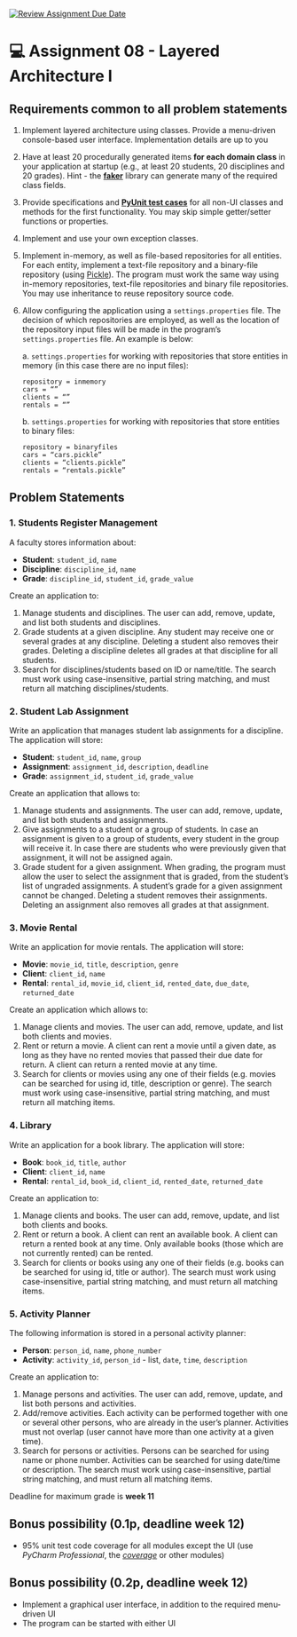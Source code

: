 [![Review Assignment Due Date](https://classroom.github.com/assets/deadline-readme-button-22041afd0340ce965d47ae6ef1cefeee28c7c493a6346c4f15d667ab976d596c.svg)](https://classroom.github.com/a/Nb9FuTPx)
# 💻 Assignment 08 - Layered Architecture I
## Requirements common to all problem statements
1. Implement layered architecture using classes. Provide a menu-driven console-based user interface. Implementation details are up to you
2. Have at least 20 procedurally generated items **for each domain class** in your application at startup (e.g., at least 20 students, 20 disciplines and 20 grades). Hint - the **[faker](https://faker.readthedocs.io/en/master/#)** library can generate many of the required class fields.
3. Provide specifications and **[PyUnit test cases](https://realpython.com/python-testing/)** for all non-UI classes and methods for the first functionality. You may skip simple getter/setter functions or properties.
4. Implement and use your own exception classes.
5. Implement in-memory, as well as file-based repositories for all entities. For each entity, implement a text-file repository and a binary-file repository (using [Pickle](https://docs.python.org/3/library/pickle.html)). The program must work the same way using in-memory repositories, text-file repositories and binary file repositories. You may use inheritance to reuse repository source code.
6. Allow configuring the application using a `settings.properties` file. The decision of which repositories are employed, as well as the location of the repository input files will be made in the program’s `settings.properties` file. An example is below:

    a. `settings.properties` for working with repositories that store entities in memory (in this case there are no input files):
    ```
    repository = inmemory
    cars = “”
    clients = “”
    rentals = “”
    ```
    b. `settings.properties` for working with repositories that store entities to binary files:
    ```
    repository = binaryfiles
    cars = “cars.pickle”
    clients = “clients.pickle”
    rentals = “rentals.pickle”
    ```

## Problem Statements
### 1. Students Register Management
A faculty stores information about:
- **Student**: `student_id`, `name`
- **Discipline**: `discipline_id`, `name`
- **Grade**: `discipline_id`, `student_id`, `grade_value`

Create an application to:
1. Manage students and disciplines. The user can add, remove, update, and list both students and disciplines.
2. Grade students at a given discipline. Any student may receive one or several grades at any discipline. Deleting a student also removes their grades. Deleting a discipline deletes all grades at that discipline for all students.
3. Search for disciplines/students based on ID or name/title. The search must work using case-insensitive, partial string matching, and must return all matching disciplines/students.

### 2. Student Lab Assignment
Write an application that manages student lab assignments for a discipline. The application will store:
- **Student**: `student_id`, `name`, `group`
- **Assignment**: `assignment_id`, `description`, `deadline`
- **Grade**: `assignment_id`, `student_id`, `grade_value`

Create an application that allows to:
1. Manage students and assignments. The user can add, remove, update, and list both students and assignments.
2. Give assignments to a student or a group of students. In case an assignment is given to a group of students, every student in the group will receive it. In case there are students who were previously given that assignment, it will not be assigned again.
3. Grade student for a given assignment. When grading, the program must allow the user to select the assignment that is graded, from the student’s list of ungraded assignments. A student’s grade for a given assignment cannot be changed. Deleting a student removes their assignments. Deleting an assignment also removes all grades at that assignment.

### 3. Movie Rental
Write an application for movie rentals. The application will store:
- **Movie**: `movie_id`, `title`, `description`, `genre`
- **Client**: `client_id`, `name`
- **Rental**: `rental_id`, `movie_id`, `client_id`, `rented_date`, `due_date`, `returned_date`

Create an application which allows to:
1. Manage clients and movies. The user can add, remove, update, and list both clients and movies.
2. Rent or return a movie. A client can rent a movie until a given date, as long as they have no rented movies that passed their due date for return. A client can return a rented movie at any time.
3. Search for clients or movies using any one of their fields (e.g. movies can be searched for using id, title, description or genre). The search must work using case-insensitive, partial string matching, and must return all matching items.

### 4. Library
Write an application for a book library. The application will store:
- **Book**: `book_id`, `title`, `author`
- **Client**: `client_id`, `name`
- **Rental**: `rental_id`, `book_id`, `client_id`, `rented_date`, `returned_date`

Create an application to:
1. Manage clients and books. The user can add, remove, update, and list both clients and books.
2. Rent or return a book. A client can rent an available book. A client can return a rented book at any time. Only available books (those which are not currently rented) can be rented.
3. Search for clients or books using any one of their fields (e.g. books can be searched for using id, title or author). The search must work using case-insensitive, partial string matching, and must return all matching items.

### 5. Activity Planner
The following information is stored in a personal activity planner:
- **Person**: `person_id`, `name`, `phone_number`
- **Activity**: `activity_id`, `person_id` - list, `date`, `time`, `description`

Create an application to:
1. Manage persons and activities. The user can add, remove, update, and list both persons and activities.
2. Add/remove activities. Each activity can be performed together with one or several other persons, who are already in the user’s planner. Activities must not overlap (user cannot have more than one activity at a given time).
3. Search for persons or activities. Persons can be searched for using name or phone number. Activities can be searched for using date/time or description. The search must work using case-insensitive, partial string matching, and must return all matching items.

Deadline for maximum grade is **week 11**

## Bonus possibility (0.1p, deadline week 12)
- 95% unit test code coverage for all modules except the UI (use *PyCharm Professional*, the *[coverage](https://coverage.readthedocs.io/en/coverage-5.3/)* or other modules)

## Bonus possibility (0.2p, deadline week 12)
- Implement a graphical user interface, in addition to the required menu-driven UI
- The program can be started with either UI
